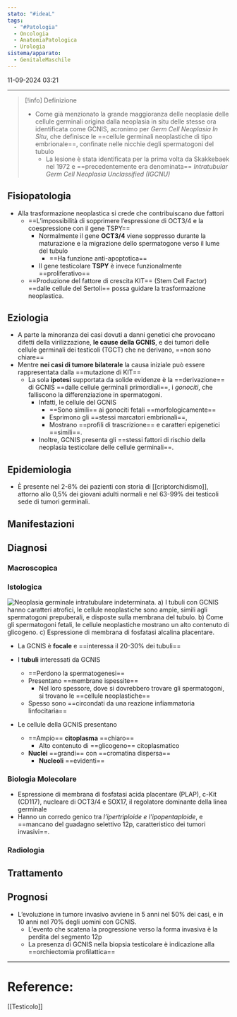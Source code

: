 ```yaml
---
stato: "#ideaL"
tags:
  - "#Patologia"
  - Oncologia
  - AnatomiaPatologica
  - Urologia
sistema/apparato:
  - GenitaleMaschile
---
```

11-09-2024 03:21

--- 

>[!info] Definizione
>- Come già menzionato la grande maggioranza delle neoplasie delle cellule germinali origina dalla neoplasia in situ delle stesse ora identificata come GCNIS, acronimo per *Germ Cell Neoplasia In Situ*, che definisce le ==cellule germinali neoplastiche di tipo embrionale==, confinate nelle nicchie degli spermatogoni del tubulo
>	- La lesione è stata identificata per la prima volta da Skakkebaek nel 1972 e ==precedentemente era denominata== *Intratubular Germ Cell Neoplasia Unclassified (IGCNU)*

## Fisiopatologia

- Alla trasformazione neoplastica si crede che contribuiscano due fattori
	- ==L’impossibilità di sopprimere l’espressione di OCT3/4 e la coespressione con il gene TSPY==
		- Normalmente il gene **OCT3/4** viene soppresso durante la maturazione e la migrazione dello spermatogone verso il lume del tubulo 
			- ==Ha funzione anti-apoptotica==
		- Il gene testicolare **TSPY** è invece funzionalmente ==proliferativo==
	- ==Produzione del fattore di crescita KIT== (Stem Cell Factor) ==dalle cellule del Sertoli== possa guidare la trasformazione neoplastica.
	 

## Eziologia

- A parte la minoranza dei casi dovuti a danni genetici che provocano difetti della virilizzazione, **le cause della GCNIS**, e dei tumori delle cellule germinali dei testicoli (TGCT) che ne derivano, ==non sono chiare==
- Mentre **nei casi di tumore bilaterale** la causa iniziale può essere rappresentata dalla ==mutazione di KIT==
	- La sola **ipotesi** supportata da solide evidenze è la ==derivazione== di GCNIS ==dalle cellule germinali primordiali==, i *gonociti*, che falliscono la differenziazione in spermatogoni.
		- Infatti, le cellule del GCNIS 
			- ==Sono simili== ai gonociti fetali ==morfologicamente==
			- Esprimono gli ==stessi marcatori embrionali==, 
			- Mostrano ==profili di trascrizione== e caratteri epigenetici ==simili==. 
		- Inoltre, GCNIS presenta gli ==stessi fattori di rischio della neoplasia testicolare delle cellule germinali==.
## Epidemiologia

- È presente nel 2-8% dei pazienti con storia di [[criptorchidismo]], attorno allo 0,5% dei giovani adulti normali e nel 63-99% dei testicoli sede di tumori germinali. 
## Manifestazioni

## Diagnosi
### Macroscopica
### Istologica
![Neoplasia germinale intratubulare indeterminata. a) I tubuli con GCNIS hanno caratteri atrofici, le cellule neoplastiche sono ampie, simili agli spermatogoni prepuberali, e disposte sulla membrana del tubulo. b) Come gli spermatogoni fetali, le cellule neoplastiche mostrano un alto contenuto di glicogeno. c) Espressione di membrana di fosfatasi alcalina placentare.](https://i.imgur.com/rAcgNDQ.png)

- La GCNIS è **focale** e ==interessa il 20-30% dei tubuli==
- I **tubuli** interessati da GCNIS 
	- ==Perdono la spermatogenesi==
	- Presentano ==membrane ispessite== 
		- Nel loro spessore, dove si dovrebbero trovare gli spermatogoni, si trovano le ==cellule neoplastiche==
	- Spesso sono ==circondati da una reazione infiammatoria linfocitaria==

- Le cellule della GCNIS presentano 
	- ==Ampio== **citoplasma** ==chiaro==
		- Alto contenuto di ==glicogeno== citoplasmatico
	- **Nuclei** ==grandi== con ==cromatina dispersa== 
		- **Nucleoli** ==evidenti==

### Biologia Molecolare
- Espressione di membrana di fosfatasi acida placentare (PLAP), c-Kit (CD117), nucleare di OCT3/4 e SOX17, il regolatore dominante della linea germinale
- Hanno un corredo genico tra *l’ipertriploide e l’ipopentaploide*, e ==mancano del guadagno selettivo 12p, caratteristico dei tumori invasivi==.
### Radiologia
## Trattamento

## Prognosi
- L’evoluzione in tumore invasivo avviene in 5 anni nel 50% dei casi, e in 10 anni nel 70% degli uomini con GCNIS.
	- L'evento che scatena la progressione verso la forma invasiva è la perdita del segmento 12p
	- La presenza di GCNIS nella biopsia testicolare è indicazione alla ==orchiectomia profilattica==







--- 
# Reference:
[[Testicolo]]